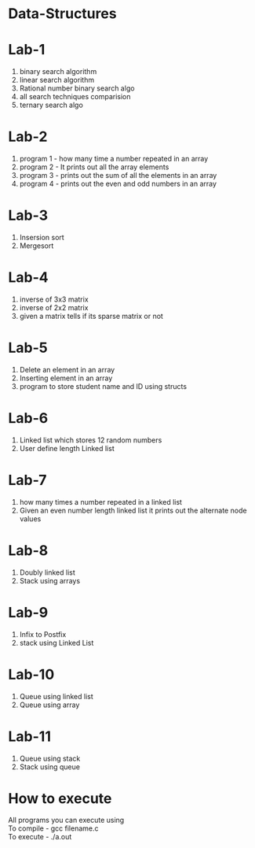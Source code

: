 # Data-Structures

# Lab-1 
1) binary search algorithm<br>
2) linear search algorithm<br>
3) Rational number binary search algo<br>
4) all search techniques comparision<br>
5) ternary search algo

# Lab-2
1) program 1 - how many time a number repeated in an array
2) program 2 - It prints out all the array elements
3) program 3 - prints out the sum of all the elements in an array
4) program 4 - prints out the even and odd numbers in an array

# Lab-3
1) Insersion sort
2) Mergesort 

# Lab-4
1) inverse of 3x3 matrix
2) inverse of 2x2 matrix
3) given a matrix tells if its sparse matrix or not


# Lab-5
1) Delete an element in an array<br>
2) Inserting element in an array<br>
3) program to store student name and ID using structs

# Lab-6
1) Linked list which stores 12 random numbers<br>
2) User define length Linked list


# Lab-7
1) how many times a number repeated in a linked list<br>
2) Given an even number length linked list it prints out the alternate node values

# Lab-8
1) Doubly linked list<br>
2) Stack using arrays

# Lab-9
1) Infix to Postfix<br>
2) stack using Linked List

# Lab-10
1) Queue using linked list<br>
2) Queue using array


# Lab-11
1) Queue using stack<br>
2) Stack using queue

# How to execute
All programs you can execute using<br> 
To compile - gcc filename.c <br>
To execute - ./a.out
